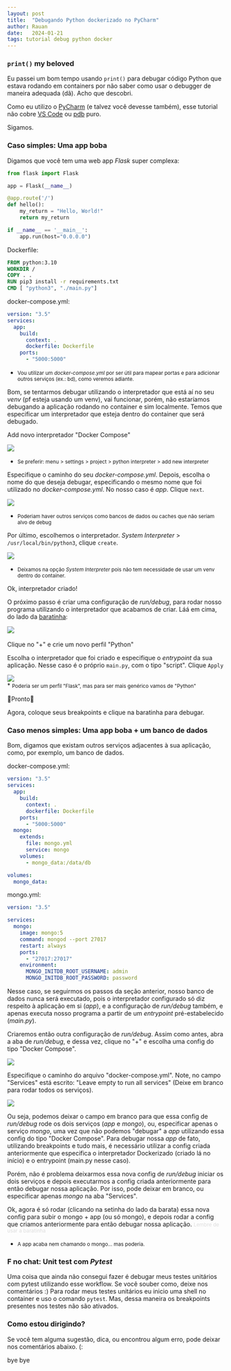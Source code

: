 ```yaml
---
layout: post
title:  "Debugando Python dockerizado no PyCharm"
author: Rauan
date:   2024-01-21
tags: tutorial debug python docker
---
```


### `print()` my beloved

Eu passei um bom tempo usando `print()` para debugar código Python que estava rodando em containers por não saber
como usar o debugger de maneira adequada (dã). Acho que descobri.

Como eu utilizo o <a href="https://www.jetbrains.com/pycharm/" target="_blank">PyCharm</a> (e talvez você devesse também),
esse tutorial não cobre <a href="https://code.visualstudio.com/" target="_blank">VS Code</a> ou
<a href="https://docs.python.org/3/library/pdb.html" target="_blank">pdb</a> puro.

Sigamos.

### Caso simples: Uma app boba

Digamos que você tem uma web app _Flask_ super complexa:

```python
from flask import Flask

app = Flask(__name__)

@app.route('/')
def hello():
    my_return = "Hello, World!"
    return my_return

if __name__ == '__main__':
    app.run(host="0.0.0.0")
```

Dockerfile:

```dockerfile
FROM python:3.10
WORKDIR /
COPY . .
RUN pip3 install -r requirements.txt
CMD [ "python3", "./main.py"]
```
docker-compose.yml:
```yaml
version: "3.5"
services:
  app:
    build:
      context: .
      dockerfile: Dockerfile
    ports:
      - "5000:5000"
```

* <small>Vou utilizar um _docker-compose.yml_ por ser útil para mapear portas e para adicionar outros serviços (ex.: bd),
como veremos adiante.</small>

Bom, se tentarmos debugar utilizando o interpretador que está aí no seu _venv_ (pf esteja usando um venv), vai funcionar,
porém, não estaríamos debugando a aplicação rodando no container e sim localmente. 
Temos que especificar um interpretador que esteja dentro do container que será debugado.

Add novo interpretador "Docker Compose"

<img src="/images/pycharm-docker-debug/new_interpreter-1.gif" style="display:block;margin:0 auto">

* <small> Se preferir: menu > settings > project > python interpreter > add new interpreter </small>

Especifique o caminho do seu _docker-compose.yml_. 
Depois, escolha o nome do que deseja debugar, especificando o mesmo nome que foi utilizado no
_docker-compose.yml_. No nosso caso é _app_. Clique `next`. 

<img src="/images/pycharm-docker-debug/new_interpreter-2.png" style="display:block;margin:0 auto">

* <small> Poderiam haver outros serviços como bancos de dados ou caches que não seriam alvo de debug </small>

Por último, escolhemos o interpretador. _System Interpreter_ > `/usr/local/bin/python3`, clique `create`.

<img src="/images/pycharm-docker-debug/new_interpreter-3.png" style="display:block;margin:0 auto">

* <small>Deixamos na opção _System Interpreter_ pois não tem necessidade de usar um venv dentro do container.</small>

Ok, interpretador criado!

O próximo passo é criar uma configuração de _run/debug_, para rodar nosso programa utilizando o interpretador que acabamos
de criar. Láá em cima, do lado da <a href="https://www.google.com/search?q=quantas+pernas+tem+uma+barata" target="_blank">baratinha</a>:

<img src="/images/pycharm-docker-debug/run-debug-config.gif" style="display:block;margin:0 auto">

<br>
Clique no "+" e crie um novo perfil "Python"

Escolha o interpretador que foi criado e especifique o _entrypoint_ da sua aplicação. Nesse caso é o próprio `main.py`,
com o tipo "script". Clique `Apply`

<img src="/images/pycharm-docker-debug/run-debug-config.png" style="display:block;margin:0 auto">
* <small>Poderia ser um perfil "Flask", mas para ser mais genérico vamos de "Python"</small>

🤗Pronto🤗

Agora, coloque seus breakpoints e clique na baratinha para debugar.

### Caso menos simples: Uma app boba + um banco de dados

Bom, digamos que existam outros serviços adjacentes à sua aplicação, como, por exemplo, um banco de dados.

docker-compose.yml:
```yaml
version: "3.5"
services:
  app:
    build:
      context: .
      dockerfile: Dockerfile
    ports:
      - "5000:5000"
  mongo:
    extends:
      file: mongo.yml
      service: mongo
    volumes:
      - mongo_data:/data/db

volumes:
  mongo_data:
```

mongo.yml:
```yaml
version: "3.5"

services:
  mongo:
    image: mongo:5
    command: mongod --port 27017
    restart: always
    ports:
      - "27017:27017"
    environment:
      MONGO_INITDB_ROOT_USERNAME: admin
      MONGO_INITDB_ROOT_PASSWORD: password
```

Nesse caso, se seguirmos os passos da seção anterior, nosso banco de dados nunca será executado, pois o interpretador configurado só
diz respeito à aplicação em si (_app_), e a configuração de _run/debug_ também, e apenas executa nosso programa a partir de um
_entrypoint_ pré-estabelecido (_main.py_).

Criaremos então outra configuração de _run/debug_. Assim como antes, abra a aba de _run/debug_, e dessa vez,
clique no "+" e escolha uma config do tipo "Docker Compose".

<img src="/images/pycharm-docker-debug/run-debug-docker-compose.png" style="display:block;margin:0 auto">

Especifique o caminho do arquivo "docker-compose.yml".
Note, no campo "Services" está escrito: "Leave empty to run all services" (Deixe em branco para rodar todos os serviços).

<img src="/images/pycharm-docker-debug/run-debug-docker-compose-2.png" style="display:block;margin:0 auto">

Ou seja, podemos deixar o campo em branco para que essa config de _run/debug_ rode os dois serviços (_app_ e _mongo_), ou,
especificar apenas o serviço _mongo_, uma vez que não podemos "debugar" a _app_ utilizando essa config do tipo "Docker Compose".
Para debugar nossa _app_ de fato, utilizando breakpoints e tudo mais, é necessário utilizar a config criada anteriormente
que especifica o interpretador Dockerizado (criado lá no início) e o entrypoint (main.py nesse caso).

Porém, não é problema deixarmos essa nova config de _run/debug_ iniciar os dois serviços e depois executarmos
a config criada anteriormente para então debugar nossa aplicação. Por isso, pode deixar em branco, ou especificar apenas
_mongo_ na aba "Services".

Ok, agora é só rodar (clicando na setinha do lado da barata) essa nova config para subir o mongo + app (ou só mongo), e depois rodar a config que criamos 
anteriormente para então debugar nossa aplicação. 
<small style="color: #ddd">Lembre de usar a baratinha</small>

* <small>A app acaba nem chamando o mongo... mas poderia.</small>

### F no chat: Unit test com _Pytest_

Uma coisa que ainda não consegui fazer é debugar meus testes unitários com pytest utilizando esse workflow.
Se você souber como, deixe nos comentários :)
Para rodar meus testes unitários eu inicio uma shell no container e uso o comando `pytest`. Mas, dessa maneira
os breakpoints presentes nos testes não são ativados.

### Como estou dirigindo?

Se você tem alguma sugestão, dica, ou encontrou algum erro, pode deixar nos comentários abaixo. (:

bye bye